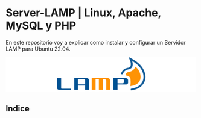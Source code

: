 # Server-LAMP | Linux, Apache, MySQL y PHP
En este repositorio voy a explicar como instalar y configurar un Servidor LAMP para Ubuntu 22.04.

![LAMP](https://github.com/kikeloppez/Server-LAMP/blob/main/contenido/lamp.png)

## Indice
